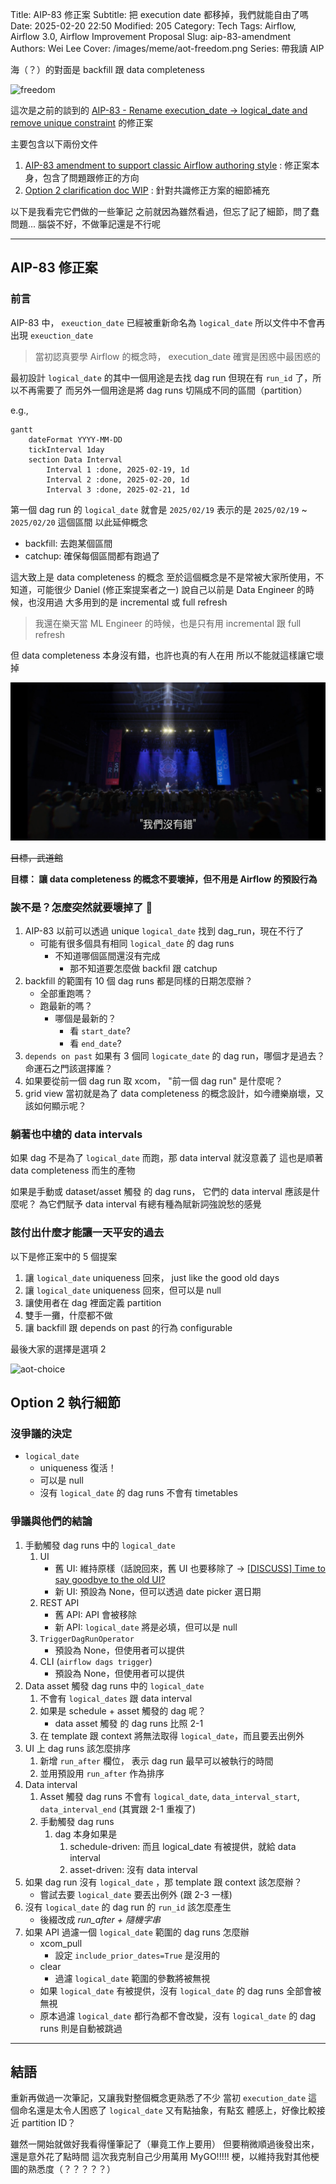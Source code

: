 Title: AIP-83 修正案
Subtitle: 把 execution date 都移掉，我們就能自由了嗎
Date: 2025-02-20 22:50
Modified: 205
Category: Tech
Tags: Airflow, Airflow 3.0, Airflow Improvement Proposal
Slug: aip-83-amendment
Authors: Wei Lee
Cover: /images/meme/aot-freedom.png
Series: 帶我讀 AIP

海（？）的對面是 backfill 跟 data completeness

<!--more-->

![freedom](/images/meme/aot-freedom.png)

這次是之前的談到的 [AIP-83 - Rename execution_date -> logical_date and remove unique constraint] 的修正案

主要包含以下兩份文件

1. [AIP-83 amendment to support classic Airflow authoring style] : 修正案本身，包含了問題跟修正的方向
2. [Option 2 clarification doc WIP] : 針對共識修正方案的細節補充

以下是我看完它們做的一些筆記
之前就因為雖然看過，但忘了記了細節，問了蠢問題...
腦袋不好，不做筆記還是不行呢

---

## AIP-83 修正案

### 前言
AIP-83 中， `exeuction_date` 已經被重新命名為 `logical_date`
所以文件中不會再出現 `exeuction_date`

> 當初認真要學 Airflow 的概念時， execution_date 確實是困惑中最困惑的

最初設計 `logical_date` 的其中一個用途是去找 dag run
但現在有 `run_id` 了，所以不再需要了
而另外一個用途是將 dag runs 切隔成不同的區間（partition）

e.g.,

```mermaid
gantt
    dateFormat YYYY-MM-DD
    tickInterval 1day
    section Data Interval
        Interval 1 :done, 2025-02-19, 1d
        Interval 2 :done, 2025-02-20, 1d
        Interval 3 :done, 2025-02-21, 1d
```

第一個 dag run 的 `logical_date` 就會是 `2025/02/19`
表示的是 `2025/02/19` ~ `2025/02/20` 這個區間
以此延伸概念

* backfill: 去跑某個區間
* catchup: 確保每個區間都有跑過了

這大致上是 data completeness 的概念
至於這個概念是不是常被大家所使用，不知道，可能很少
Daniel (修正案提案者之一) 說自己以前是 Data Engineer 的時候，也沒用過
大多用到的是 incremental 或 full refresh

> 我還在樂天當 ML Engineer 的時候，也是只有用 incremental 跟 full refresh

但 data completeness 本身沒有錯，也許也真的有人在用
所以不能就這樣讓它壞掉

![gbc-not-wrong](/images/meme/gbc-not-wrong.png)

~~目標，武道館~~

**目標： 讓 data completeness 的概念不要壞掉，但不用是 Airflow 的預設行為**

### 誒不是？怎麼突然就要壞掉了 🤯
1. AIP-83 以前可以透過 unique `logical_date` 找到 dag_run，現在不行了
    * 可能有很多個具有相同 `logical_date` 的 dag runs
        * 不知道哪個區間還沒有完成
            * 那不知道要怎麼做 backfil 跟 catchup
2. backfill 的範圍有 10 個 dag runs 都是同樣的日期怎麼辦？
    * 全部重跑嗎？
    * 跑最新的嗎？
        * 哪個是最新的？
            * 看 `start_date`?
            * 看 `end_date`?
3. `depends on past` 如果有 3 個同 `logicate_date` 的 dag run，哪個才是過去？命運石之門該選擇誰？
4. 如果要從前一個 dag run 取 xcom， "前一個 dag run" 是什麼呢？
5. grid view 當初就是為了 data completeness 的概念設計，如今禮樂崩壞，又該如何顯示呢？

### 躺著也中槍的 data intervals
如果 dag 不是為了 `logical_date` 而跑，那 data interval 就沒意義了
這也是順著 data completeness 而生的產物

如果是手動或 dataset/asset 觸發 的 dag runs， 它們的 data interval 應該是什麼呢？
為它們賦予 data interval 有總有種為賦新詞強說愁的感覺

### 該付出什麼才能讓一天平安的過去
以下是修正案中的 5 個提案

1. 讓 `logical_date` uniqueness 回來， just like the good old days
2. 讓 `logical_date` uniqueness 回來，但可以是 null
3. 讓使用者在 dag 裡面定義 partition
4. 雙手一攤，什麼都不做
5. 讓 backfill 跟 depends on past 的行為 configurable

最後大家的選擇是選項 2

![aot-choice](/images/meme/aot-choice.png)

## Option 2 執行細節

### 沒爭議的決定
* `logical_date`
    * uniqueness 復活！
    * 可以是 null
    * 沒有 `logical_date` 的 dag runs 不會有 timetables

### 爭議與他們的結論

1. 手動觸發 dag runs 中的 `logical_date`
    1. UI
        * 舊 UI: 維持原樣（話說回來，舊 UI 也要移除了 → [[DISCUSS] Time to say goodbye to the old UI?][airflow dev list bye old UI]
        * 新 UI: 預設為 None，但可以透過 date picker 選日期
    2. REST API
        * 舊 API: API 會被移除
        * 新 API: `logical_date` 將是必填，但可以是 null
    3. `TriggerDagRunOperator`
        * 預設為 None，但使用者可以提供
    4. CLI (`airflow dags trigger`)
        * 預設為 None，但使用者可以提供
2. Data asset 觸發 dag runs 中的 `logical_date`
    1. 不會有 `logical_dates` 跟 data interval
    2. 如果是 schedule + asset 觸發的 dag 呢？
        * data asset 觸發 的 dag runs 比照 2-1
    3. 在 template 跟 context 將無法取得 `logical_date`，而且要丟出例外
3. UI 上 dag runs 該怎麼排序
    1. 新增 `run_after` 欄位， 表示 dag run 最早可以被執行的時間
    2. 並用預設用 `run_after` 作為排序
4. Data interval
    1. Asset 觸發 dag runs 不會有 `logical_date`, `data_interval_start`,  `data_interval_end` (其實跟 2-1 重複了)
    2. 手動觸發 dag runs
        1. dag 本身如果是
            1. schedule-driven: 而且 logical_date 有被提供，就給 data interval
            2. asset-driven: 沒有 data interval
5. 如果 dag run 沒有 `logical_date` ，那 template 跟 context 該怎麼辦？
    * 嘗試去要 `logical_date` 要丟出例外 (跟 2-3 一樣)
6. 沒有 `logical_date` 的 dag run 的 `run_id` 該怎麼產生
    * 後綴改成 *run_after + 隨機字串*
7. 如果 API 過濾一個 `logical_date` 範圍的 dag runs 怎麼辦
    * xcom_pull
        * 設定 `include_prior_dates=True` 是沒用的
    * clear
        * 過濾 `logical_date` 範圍的參數將被無視
    * 如果 `logical_date` 有被提供，沒有 `logical_date` 的 dag runs 全部會被無視
    * 原本過濾 `logical_date` 都行為都不會改變，沒有 `logical_date` 的 dag runs 則是自動被跳過


---

## 結語
重新再做過一次筆記，又讓我對整個概念更熟悉了不少
當初 `execution_date` 這個命名還是太令人困惑了
`logical_date` 又有點抽象，有點玄
體感上，好像比較接近 partition ID？

雖然一開始就做好我看得懂筆記了（畢竟工作上要用）
但要稍微順過後發出來，還是意外花了點時間
這次我克制自己少用萬用 MyGO!!!!! 梗，以維持我對其他梗圖的熟悉度（？？？？？）

[AIP-83 - Rename execution_date -> logical_date and remove unique constraint]: {filename}/posts/tech/2024/24-aip-83.md
[AIP-83 amendment to support classic Airflow authoring style]: https://cwiki.apache.org/confluence/display/AIRFLOW/AIP-83+amendment+to+support+classic+Airflow+authoring+style
[Option 2 clarification doc WIP]: https://cwiki.apache.org/confluence/display/AIRFLOW/Option+2+clarification+doc+WIP
[airflow dev list bye old UI]: https://lists.apache.org/thread/orww9dcx2bc5jjd1xlzj8nk89xorxqsf
